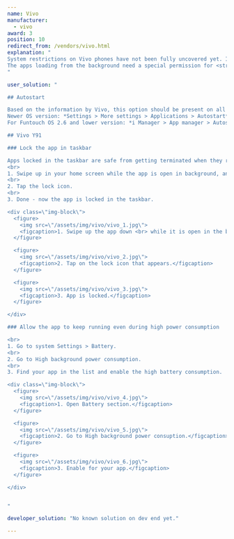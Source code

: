 ```yaml
---
name: Vivo
manufacturer:
  - vivo
award: 3
position: 10
redirect_from: /vendors/vivo.html
explanation: "
System restrictions on Vivo phones have not been fully uncovered yet. If you have any additional information, please let us know.<br>
The apps loading from the background need a special permission for <strong>Autostart</strong>.
"

user_solution: "

## Autostart

Based on the information by Vivo, this option should be present on all Vivo phones.<br>
Newer OS version: *Settings > More settings > Applications > Autostart* to turn on/off the app switch.<br>
For Funtouch OS 2.6 and lower version: *i Manager > App manager > Autostart manager* to turn on/off the app switch.

## Vivo Y91

### Lock the app in taskbar

Apps locked in the taskbar are safe from getting terminated when they run on the background.
<br>
1. Swipe up in your home screen while the app is open in background, and swipe the app icon <strong>down</strong>.
<br>
2. Tap the lock icon.
<br>
3. Done - now the app is locked in the taskbar.

<div class=\"img-block\">
  <figure>
    <img src=\"/assets/img/vivo/vivo_1.jpg\">
    <figcaption>1. Swipe up the app down <br> while it is open in the background.</figcaption>
  </figure>

  <figure>
    <img src=\"/assets/img/vivo/vivo_2.jpg\">
    <figcaption>2. Tap on the lock icon that appears.</figcaption>
  </figure>

  <figure>
    <img src=\"/assets/img/vivo/vivo_3.jpg\">
    <figcaption>3. App is locked.</figcaption>
  </figure>

</div>

### Allow the app to keep running even during high power consumption

<br>
1. Go to system Settings > Battery.
<br>
2. Go to High background power consumption.
<br>
3. Find your app in the list and enable the high battery consumption.

<div class=\"img-block\">
  <figure>
    <img src=\"/assets/img/vivo/vivo_4.jpg\">
    <figcaption>1. Open Battery section.</figcaption>
  </figure>

  <figure>
    <img src=\"/assets/img/vivo/vivo_5.jpg\">
    <figcaption>2. Go to High background power consuption.</figcaption>
  </figure>

  <figure>
    <img src=\"/assets/img/vivo/vivo_6.jpg\">
    <figcaption>3. Enable for your app.</figcaption>
  </figure>

</div>


"

developer_solution: "No known solution on dev end yet."

---
```

